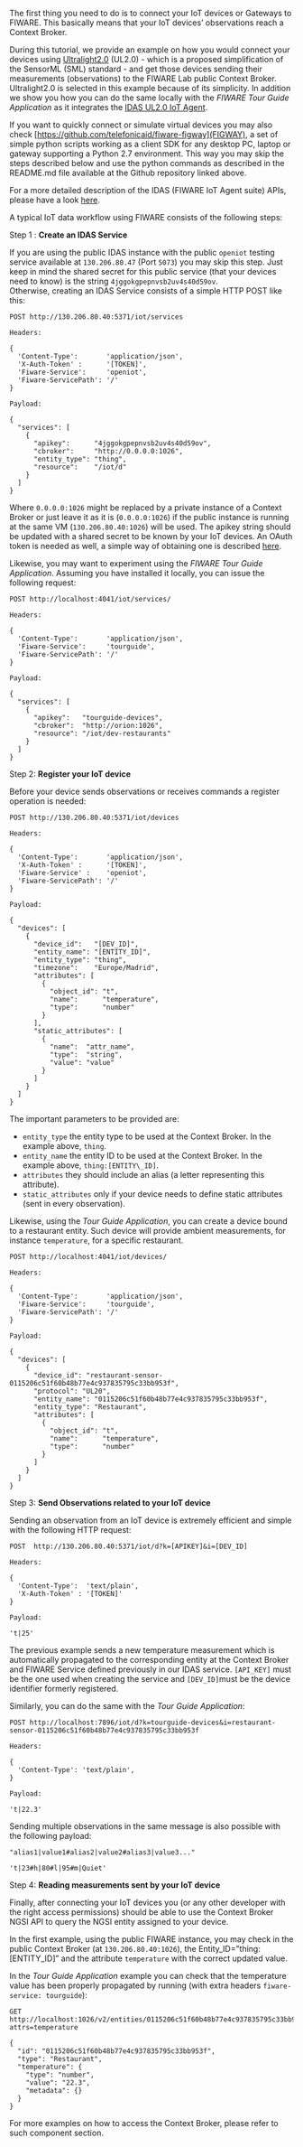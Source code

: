 The first thing you need to do is to connect your IoT devices or Gateways to
FIWARE. This basically means that your IoT devices’ observations reach a Context
Broker.

During this tutorial, we provide an example on how you would connect your
devices using
[Ultralight2.0](https://github.com/telefonicaid/iotagent-ul#protocol) (UL2.0) -
which is a proposed simplification of the SensorML (SML) standard - and get
those devices sending their measurements (observations) to the FIWARE Lab public
Context Broker. Ultralight2.0 is selected in this example because of its
simplicity. In addition we show you how you can do the same locally with the
_FIWARE Tour Guide Application_ as it integrates the
[IDAS UL2.0 IoT Agent](https://github.com/telefonicaid/iotagent-ul).

If you want to quickly connect or simulate virtual devices you may also check
[https://github.com/telefonicaid/fiware-figway](FIGWAY), a set of simple python
scripts working as a client SDK for any desktop PC, laptop or gateway supporting
a Python 2.7 environment. This way you may skip the steps described below and
use the python commands as described in the README.md file available at the
Github repository linked above.

For a more detailed description of the IDAS (FIWARE IoT Agent suite) APIs,
please have a look [here](http://docs.telefonicaiotiotagents.apiary.io/).

A typical IoT data workflow using FIWARE consists of the following steps:

Step 1 : **Create an IDAS Service**

If you are using the public IDAS instance with the public `openiot` testing
service available at `130.206.80.47` (Port `5073`) you may skip this step. Just
keep in mind the shared secret for this public service (that your devices need
to know) is the string `4jggokgpepnvsb2uv4s40d59ov`.  
 Otherwise, creating an IDAS Service consists of a simple HTTP POST like this:

    POST http://130.206.80.40:5371/iot/services

    Headers:

    {
      'Content-Type':       'application/json',
      'X-Auth-Token' :      '[TOKEN]',
      'Fiware-Service':     'openiot',
      'Fiware-ServicePath': '/'
    }

    Payload:

    {
      "services": [
        {
          "apikey":      "4jggokgpepnvsb2uv4s40d59ov",
          "cbroker":     "http://0.0.0.0:1026",
          "entity_type": "thing",
          "resource":    "/iot/d"
        }
      ]
    }

Where `0.0.0.0:1026` might be replaced by a private instance of a Context Broker
or just leave it as it is (`0.0.0.0:1026`) if the public instance is running at
the same VM (`130.206.80.40:1026`) will be used. The apikey string should be
updated with a shared secret to be known by your IoT devices. An OAuth token is
needed as well, a simple way of obtaining one is described
[here](http://fiware-orion.readthedocs.io/en/develop/quick_start_guide/index.html).

Likewise, you may want to experiment using the _FIWARE Tour Guide Application_.
Assuming you have installed it locally, you can issue the following request:

    POST http://localhost:4041/iot/services/

    Headers:

    {
      'Content-Type':       'application/json',
      'Fiware-Service':     'tourguide',
      'Fiware-ServicePath': '/'
    }

    Payload:

    {
      "services": [
        {
          "apikey":   "tourguide-devices",
          "cbroker":  "http://orion:1026",
          "resource": "/iot/dev-restaurants"
        }
      ]
    }

Step 2: **Register your IoT device**

Before your device sends observations or receives commands a register operation
is needed:

    POST http://130.206.80.40:5371/iot/devices

    Headers:

    {
      'Content-Type':       'application/json',
      'X-Auth-Token' :      '[TOKEN]',
      'Fiware-Service' :    'openiot',
      'Fiware-ServicePath': '/'
    }

    Payload:

    {
      "devices": [
        {
          "device_id":   "[DEV_ID]",
          "entity_name": "[ENTITY_ID]",
          "entity_type": "thing",
          "timezone":    "Europe/Madrid",
          "attributes": [
            {
              "object_id": "t",
              "name":      "temperature",
              "type":      "number"
            }
          ],
          "static_attributes": [
            {
              "name":  "attr_name",
              "type":  "string",
              "value": "value"
            }
          ]
        }
      ]
    }

The important parameters to be provided are:

-   `entity_type` the entity type to be used at the Context Broker. In the
    example above, `thing`.
-   `entity_name` the entity ID to be used at the Context Broker. In the example
    above, `thing:[ENTITY\_ID]`.
-   `attributes` they should include an alias (a letter representing this
    attribute).
-   `static_attributes` only if your device needs to define static attributes
    (sent in every observation).

Likewise, using the _Tour Guide Application_, you can create a device bound to a
restaurant entity. Such device will provide ambient measurements, for instance
`temperature`, for a specific restaurant.

    POST http://localhost:4041/iot/devices/

    Headers:

    {
      'Content-Type':       'application/json',
      'Fiware-Service':     'tourguide',
      'Fiware-ServicePath': '/'
    }

    Payload:

    {
      "devices": [
        {
          "device_id": "restaurant-sensor-0115206c51f60b48b77e4c937835795c33bb953f",
          "protocol": "UL20",
          "entity_name": "0115206c51f60b48b77e4c937835795c33bb953f",
          "entity_type": "Restaurant",
          "attributes": [
            {
              "object_id": "t",
              "name":      "temperature",
              "type":      "number"
            }
          ]
        }
      ]
    }

Step 3: **Send Observations related to your IoT device**

Sending an observation from an IoT device is extremely efficient and simple with
the following HTTP request:

    POST  http://130.206.80.40:5371/iot/d?k=[APIKEY]&i=[DEV_ID]

    Headers:

    {
      'Content-Type':  'text/plain',
      'X-Auth-Token' : '[TOKEN]'
    }

    Payload:

    't|25'

The previous example sends a new temperature measurement which is automatically
propagated to the corresponding entity at the Context Broker and FIWARE Service
defined previously in our IDAS service. `[API_KEY]` must be the one used when
creating the service and `[DEV_ID]`must be the device identifier formerly
registered.

Similarly, you can do the same with the _Tour Guide Application_:

    POST http://localhost:7896/iot/d?k=tourguide-devices&i=restaurant-sensor-0115206c51f60b48b77e4c937835795c33bb953f

    Headers:

    {
      'Content-Type': 'text/plain',
    }

    Payload:

    't|22.3'

Sending multiple observations in the same message is also possible with the
following payload:

    "alias1|value1#alias2|value2#alias3|value3..."

    't|23#h|80#l|95#m|Quiet'

Step 4: **Reading measurements sent by your IoT device**

Finally, after connecting your IoT devices you (or any other developer with the
right access permissions) should be able to use the Context Broker NGSI API to
query the NGSI entity assigned to your device.

In the first example, using the public FIWARE instance, you may check in the
public Context Broker (at `130.206.80.40:1026`), the
Entity_ID=”thing:[ENTITY\_ID]” and the attribute `temperature` with the correct
updated value.

In the _Tour Guide Application_ example you can check that the temperature value
has been properly propagated by running (with extra headers
`fiware-service: tourguide`):

    GET http://localhost:1026/v2/entities/0115206c51f60b48b77e4c937835795c33bb953f?attrs=temperature

    {
      "id": "0115206c51f60b48b77e4c937835795c33bb953f",
      "type": "Restaurant",
      "temperature": {
        "type": "number",
        "value": "22.3",
        "metadata": {}
      }
    }

For more examples on how to access the Context Broker, please refer to such
component section.
